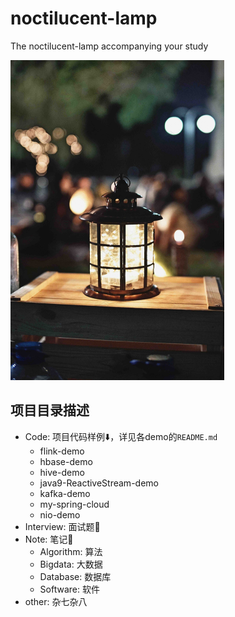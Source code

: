 # noctilucent-lamp

The noctilucent-lamp accompanying your study

<img src="https://raw.githubusercontent.com/Light-Towers/picture/master/noctilucent-lamp/lamp.jpg" alt="lamp" style="zoom: 50%;" />

## 项目目录描述
* Code: 项目代码样例⬇️，详见各demo的`README.md`
  * flink-demo
  * hbase-demo
  * hive-demo
  * java9-ReactiveStream-demo
  * kafka-demo
  * my-spring-cloud
  * nio-demo
* Interview: 面试题📄
* Note: 笔记📒
  * Algorithm: 算法
  * Bigdata: 大数据
  * Database: 数据库
  * Software: 软件
* other: 杂七杂八